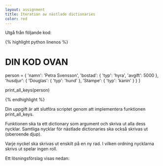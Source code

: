 ```yaml
---
layout: assignment
title: Iteration av nästlade dictionaries
color: red
---
```

Utgå från följande kod:

{% highlight python linenos %}
# DIN KOD OVAN

person = {
    'namn': 'Petra Svensson',
    'bostad': {
        'typ': 'hyra',
        'avgift': 5000
    },
    'husdjur': {
        'Douglas': {
            'typ': 'hund'
        },
        'Stampe': {
            'typ': 'kanin'
        }
    }
}

print_all_keys(person)
 
{% endhighlight %}

Din uppgift är att slutföra scriptet genom att implementera funktionen print_all_keys.

Funktionen ska ta ett dictionary som argument och skriva ut alla dess nycklar. Samtliga nycklar för nästlade dictionaries ska också skrivas ut (oberoende djup).

Varje nyckel ska skrivas ut enskilt på en ny rad. I vilken ordning nycklarna skrivs ut spelar ingen roll.

Ett lösningsförslag visas nedan: